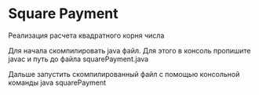 # Square Payment

Реализация расчета квадратного корня числа

Для начала скомпилировать java файл. Для этого в консоль пропишите javac и путь до файла squarePayment.java

Дальше запустить скомпилированный файл с помощью консольной команды java squarePayment
